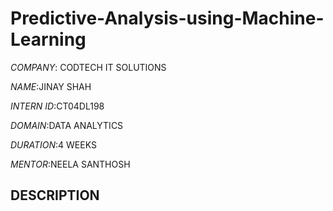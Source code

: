 # Predictive-Analysis-using-Machine-Learning

*COMPANY*: CODTECH IT SOLUTIONS

*NAME*:JINAY SHAH

*INTERN ID*:CT04DL198

*DOMAIN*:DATA ANALYTICS

*DURATION*:4 WEEKS

*MENTOR*:NEELA SANTHOSH 

## DESCRIPTION


